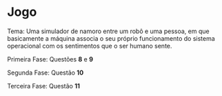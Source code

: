 # Jogo

Tema: Uma simulador de namoro entre um robô e uma pessoa, em que basicamente a máquina associa o seu próprio funcionamento do sistema operacional com os sentimentos que o ser humano sente.

Primeira Fase: Questões **8** e **9**

Segunda Fase: Questão **10**

Terceira Fase: Questão **11**
